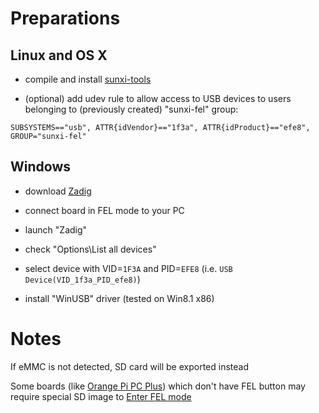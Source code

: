 # Preparations

## Linux and OS X

- compile and install [sunxi-tools](https://github.com/linux-sunxi/sunxi-tools)

- (optional) add udev rule to allow access to USB devices to users belonging to (previously created) "sunxi-fel" group:

```
SUBSYSTEMS=="usb", ATTR{idVendor}=="1f3a", ATTR{idProduct}=="efe8", GROUP="sunxi-fel"
```

## Windows

- download [Zadig](http://zadig.akeo.ie/)

- connect board in FEL mode to your PC

- launch "Zadig"

- check "Options\List all devices"

- select device with VID=`1F3A` and PID=`EFE8` (i.e. `USB Device(VID_1f3a_PID_efe8)`)

- install "WinUSB" driver (tested on Win8.1 x86)


# Notes

If eMMC is not detected, SD card will be exported instead

Some boards (like [Orange Pi PC Plus](https://linux-sunxi.org/Orange_Pi_PC#Orange_Pi_PC_Plus)) which don't have FEL button may require special SD image to [Enter FEL mode](https://linux-sunxi.org/FEL#Entering_FEL_mode)
